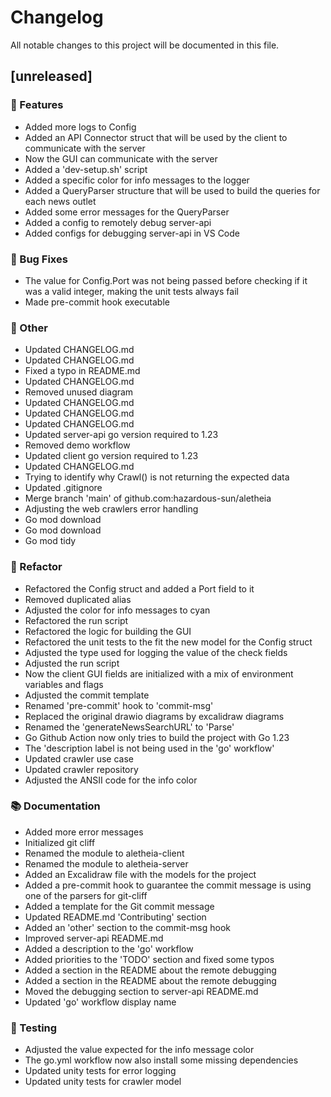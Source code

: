 # Changelog

All notable changes to this project will be documented in this file.

## [unreleased]

### 🚀 Features

- Added more logs to Config
- Added an API Connector struct that will be used by the client to communicate with the server
- Now the GUI can communicate with the server
- Added a 'dev-setup.sh' script
- Added a specific color for info messages to the logger
- Added a QueryParser structure that will be used to build the queries for each news outlet
- Added some error messages for the QueryParser
- Added a config to remotely debug server-api
- Added configs for debugging server-api in VS Code

### 🐛 Bug Fixes

- The value for Config.Port was not being passed before checking if it was a valid integer, making the unit tests always fail
- Made pre-commit hook executable

### 💼 Other

- Updated CHANGELOG.md
- Updated CHANGELOG.md
- Fixed a typo in README.md
- Updated CHANGELOG.md
- Removed unused diagram
- Updated CHANGELOG.md
- Updated CHANGELOG.md
- Updated CHANGELOG.md
- Updated server-api go version required to 1.23
- Removed demo workflow
- Updated client go version required to 1.23
- Updated CHANGELOG.md
- Trying to identify why Crawl() is not returning the expected data
- Updated .gitignore
- Merge branch 'main' of github.com:hazardous-sun/aletheia
- Adjusting the web crawlers error handling
- Go mod download
- Go mod download
- Go mod tidy

### 🚜 Refactor

- Refactored the Config struct and added a Port field to it
- Removed duplicated alias
- Adjusted the color for info messages to cyan
- Refactored the run script
- Refactored the logic for building the GUI
- Refactored the unit tests to the fit the new model for the Config struct
- Adjusted the type used for logging the value of the check fields
- Adjusted the run script
- Now the client GUI fields are initialized with a mix of environment variables and flags
- Adjusted the commit template
- Renamed 'pre-commit' hook to 'commit-msg'
- Replaced the original drawio diagrams by excalidraw diagrams
- Renamed the 'generateNewsSearchURL' to 'Parse'
- Go Github Action now only tries to build the project with Go 1.23
- The 'description label is not being used in the 'go' workflow'
- Updated crawler use case
- Updated crawler repository
- Adjusted the ANSII code for the info color

### 📚 Documentation

- Added more error messages
- Initialized git cliff
- Renamed the module to aletheia-client
- Renamed the module to aletheia-server
- Added an Excalidraw file with the models for the project
- Added a pre-commit hook to guarantee the commit message is using one of the parsers for git-cliff
- Added a template for the Git commit message
- Updated README.md 'Contributing' section
- Added an 'other' section to the commit-msg hook
- Improved server-api README.md
- Added a description to the 'go' workflow
- Added priorities to the 'TODO' section and fixed some typos
- Added a section in the README about the remote debugging
- Added a section in the README about the remote debugging
- Moved the debugging section to server-api README.md
- Updated 'go' workflow display name

### 🧪 Testing

- Adjusted the value expected for the info message color
- The go.yml workflow now also install some missing dependencies
- Updated unity tests for error logging
- Updated unity tests for crawler model

<!-- generated by git-cliff -->
